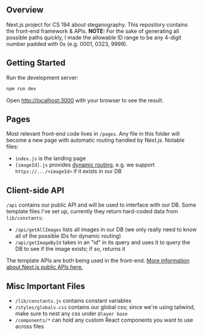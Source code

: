 ## Overview
Next.js project for CS 194 about steganography. This repository contains the front-end framework & APIs.
**NOTE:** For the sake of generating all possible paths quickly, I made the allowable ID range to be any 4-digit number padded with 0s (e.g. 0001, 0323, 9999).

## Getting Started

Run the development server:

```bash
npm run dev
```

Open [http://localhost:3000](http://localhost:3000) with your browser to see the result.

## Pages

Most relevant front-end code lives in `/pages`. Any file in this folder will become a new page with automatic routing handled by Next.js. Notable files:
- `index.js` is the landing page
- `[imageId].js` provides [dynamic routing](https://nextjs.org/docs/pages/building-your-application/routing/dynamic-routes), e.g. we support `https://.../<imageId>` if it exists in our DB

## Client-side API
`/api` contains our public API and will be used to interface with our DB. Some template files I've set up, currently they return hard-coded data from `lib/constants`:
- `/api/getAllImages` lists all images in our DB (we only really need to know all of the possible IDs for dynamic routing)
- `/api/getImageById` takes in an "id" in its query and uses it to query the DB to see if the image exists; if so, returns it

The template APIs are both being used in the front-end. [More information about Next.js public APIs here.](https://nextjs.org/docs/pages/building-your-application/routing/api-routes)

## Misc Important Files
- `/lib/constants.js` contains constant variables
- `/styles/globals.css` contains our global css; since we're using tailwind, make sure to nest any css under `@layer base`
- `/components/*` can hold any custom React components you want to use across files
